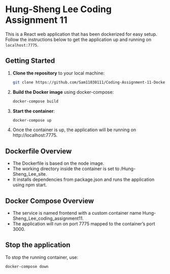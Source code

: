# Hung-Sheng Lee Coding Assignment 11

This is a React web application that has been dockerized for easy setup. Follow the instructions below to get the application up and running on `localhost:7775`.

## Getting Started

1. **Clone the repository** to your local machine:

   ```bash
   git clone https://github.com/Sam11030111/Coding-Assignment-11-Docker-File.git
2. **Build the Docker image** using docker-compose:

   ```bash
   docker-compose build
3. **Start the container**:

   ```bash
   docker-compose up
4. Once the container is up, the application will be running on http://localhost:7775.

## Dockerfile Overview
- The Dockerfile is based on the node image.
- The working directory inside the container is set to /Hung-Sheng_Lee_site.
- It installs dependencies from package.json and runs the application using npm start.

## Docker Compose Overview
- The service is named frontend with a custom container name Hung-Sheng_Lee_coding_assignment11.
- The application will run on port 7775 mapped to the container’s port 3000.

## Stop the application
To stop the running container, use:
   ```bash
   docker-compose down